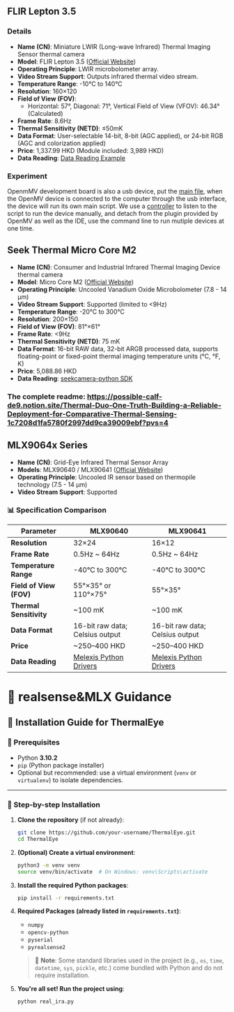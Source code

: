 ## FLIR Lepton 3.5

### Details

- **Name (CN)**: Miniature LWIR (Long-wave Infrared) Thermal Imaging Sensor thermal camera
- **Model**: FLIR Lepton 3.5 ([Official Website](https://www.flir.asia/products/lepton/?model=500-0771-01&vertical=microcam&segment=oem))
- **Operating Principle**: LWIR microbolometer array.
- **Video Stream Support**: Outputs infrared thermal video stream.
- **Temperature Range**: -10°C to 140°C
- **Resolution**: 160×120
- **Field of View (FOV)**:
  - Horizontal: 57°, Diagonal: 71°, Vertical Field of View (VFOV): 46.34° (Calculated)
- **Frame Rate**: 8.6Hz
- **Thermal Sensitivity (NETD)**: ≤50mK
- **Data Format**: User-selectable 14-bit, 8-bit (AGC applied), or 24-bit RGB (AGC and colorization applied)
- **Price**: 1,337.99 HKD (Module included: 3,989 HKD)
- **Data Reading**: [Data Reading Example](https://book.openmv.cc/example/27-Lepton/lepton-get-object-temp.html)

### Experiment

OpenmMV development board is also a usb device, put the [main file](https://github.com/FlorrieCC/EyeBlink/blob/main/FLIR_LEPTON/main.py), when the OpenMV device is connected to the computer through the usb interface, the device will run its own main script. We use a [controller](https://github.com/FlorrieCC/EyeBlink/blob/main/FLIR_LEPTON/controller.py) to listen to the script to run the device manually, and detach from the plugin provided by OpenMV as well as the IDE, use the command line to run mutiple devices at one time.


## Seek Thermal Micro Core M2

- **Name (CN)**: Consumer and Industrial Infrared Thermal Imaging Device thermal camera
- **Model**: Micro Core M2 ([Official Website](https://www.thermal.com/uploads/1/0/1/3/101388544/micro_core_specification_sheet.pdf))
- **Operating Principle**: Uncooled Vanadium Oxide Microbolometer (7.8 - 14 µm)
- **Video Stream Support**: Supported (limited to <9Hz)
- **Temperature Range**: -20°C to 300°C
- **Resolution**: 200×150
- **Field of View (FOV)**: 81°×61°
- **Frame Rate**: <9Hz
- **Thermal Sensitivity (NETD)**: 75 mK
- **Data Format**: 16-bit RAW data, 32-bit ARGB processed data, supports floating-point or fixed-point thermal imaging temperature units (°C, °F, K)
- **Price**: 5,088.86 HKD
- **Data Reading**: [seekcamera-python SDK](https://github.com/seekcamera/seekcamera-python)


### The complete readme: https://possible-calf-de9.notion.site/Thermal-Duo-One-Truth-Building-a-Reliable-Deployment-for-Comparative-Thermal-Sensing-1c7208d1fa5780f2997dd9ca39009ebf?pvs=4



## MLX9064x Series

- **Name (CN)**: Grid-Eye Infrared Thermal Sensor Array
- **Models**: MLX90640 / MLX90641 ([Official Website](https://www.melexis.com/en/))
- **Operating Principle**: Uncooled IR sensor based on thermopile technology (7.5 - 14 µm)
- **Video Stream Support**: Supported

### 📊 Specification Comparison

| Parameter                 | MLX90640                         | MLX90641                         |
|---------------------------|----------------------------------|----------------------------------|
| **Resolution**            | 32×24                            | 16×12                            |
| **Frame Rate**            | 0.5Hz ~ 64Hz                     | 0.5Hz ~ 64Hz                     |
| **Temperature Range**     | -40°C to 300°C                   | -40°C to 300°C                   |
| **Field of View (FOV)**   | 55°×35° or 110°×75°              | 55°×35°                          |
| **Thermal Sensitivity**   | ~100 mK                          | ~100 mK                          |
| **Data Format**           | 16-bit raw data; Celsius output  | 16-bit raw data; Celsius output  |
| **Price**                 | ~250–400 HKD                     | ~250–400 HKD                     |
| **Data Reading**          | [Melexis Python Drivers](https://github.com/melexis) | [Melexis Python Drivers](https://github.com/melexis) |


# 📘 realsense&MLX Guidance

## 🔧 Installation Guide for ThermalEye

### 📌 Prerequisites

- Python **3.10.2**
- `pip` (Python package installer)
- Optional but recommended: use a virtual environment (`venv` or `virtualenv`) to isolate dependencies.

---

### 📁 Step-by-step Installation

1. **Clone the repository** (if not already):
   ```bash
   git clone https://github.com/your-username/ThermalEye.git
   cd ThermalEye
   ```

2. **(Optional) Create a virtual environment**:
   ```bash
   python3 -m venv venv
   source venv/bin/activate  # On Windows: venv\Scripts\activate
   ```

3. **Install the required Python packages**:
   ```bash
   pip install -r requirements.txt
   ```

4. **Required Packages (already listed in `requirements.txt`)**:

   - `numpy`
   - `opencv-python`
   - `pyserial`
   - `pyrealsense2`

   > 📝 **Note**: Some standard libraries used in the project (e.g., `os`, `time`, `datetime`, `sys`, `pickle`, etc.) come bundled with Python and do not require installation.

5. **You're all set! Run the project using**:
   ```bash
   python real_ira.py
   ```
```
